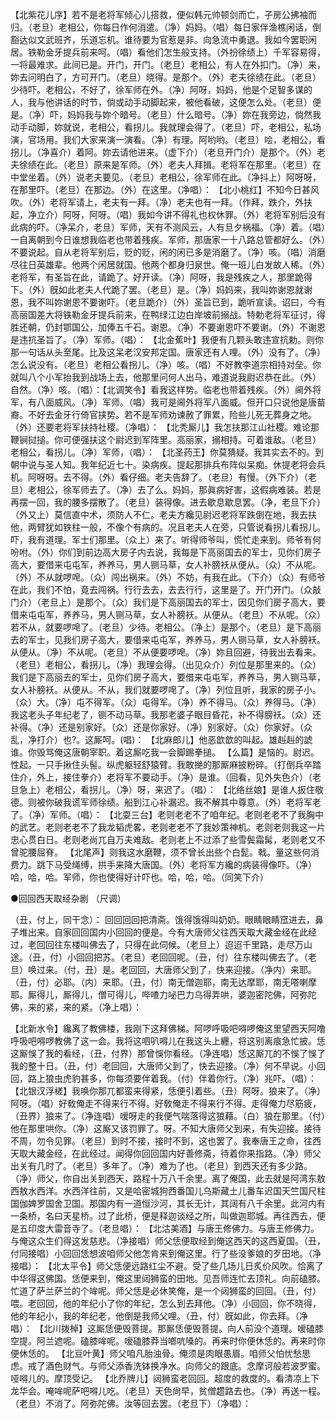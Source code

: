 <!-- { "loadSidebar": true } -->
【北紫花儿序】若不是老将军倾心儿搭救，便似韩元帅顿剑而亡，子房公拂袖而归。（老旦）老相公，你每日作何消遣。（净）妈妈。（唱）每日家伴渔樵闲话，倒豁达似文武班齐，乐道忘机。谁待要为官惹是非。向急流中勇退。我如今罢职闲居。铁勒金牙提兵前来呵。（唱）看他们怎生般支持。（外扮徐绩上）千军容易得，一将最难求。此间已是。开门，开门。（老旦）老相公，有人在外扣门。（净）来，妳去问明白了，方可开门。（老旦）晓得。是那个。（外）老夫徐绩在此。（老旦）少待吓。老相公，不好了，徐军师在外。（净）阿呀，妈妈，他是个足智多谋的人，我与他讲话的时节，倘或动手动脚起来，被他看破，这便怎么处。（老旦）便是。（净）吓，妈妈我与妳个暗号。（老旦）什么暗号。（净）妳在我旁边，倘然我动手动脚，妳就说，老相公，看拐儿。我就理会得了。（老旦）吓，老相公，私场演，官场用。我们大家来演一演看。（净）有理。阿哟哟。（老旦）哙，老相公，看拐儿。（净喜介）着阿。妳去请他进来。（虚下介）（老旦开门介）是那个。（外）老夫徐绩在此。（老旦）原来是军师。（外）老夫人拜揖。老将军在那里。（老旦）在中堂坐着。（外）说老夫要见。（老旦）老相公，徐军师在此。（净抖上）阿呀呀，在那里吓。（老旦）在那边。（外）在这里。（净唱）： 
【北小桃红】不知今日甚风吹。（外）老将军请上，老夫有一拜。（净）老夫也有一拜。（作拜，跌介，外扶起，净立介）阿呀，阿呀。（唱）我如今讲不得礼也权休罪。（外）老将军别后没有此病的吓。（净呆介，老旦）军师，天有不测风云，人有旦夕祸福。（净）着。（唱）一自离朝到今日谁想我临老也带着残疾。军师，那唐家一十八路总管都好么。（外）不要说起。自从老将军别后，贬的贬，闲的闲已多是消磨了。（净）咳。（唱）消磨尽往日英雄辈。他两个闲居就国。他两个都身归泉世。俺一班儿白发故人稀。（外）老将军，有圣旨在此，请跪了。好开读。（净）阿呀，我是残疾之人，那里跪得下。（外）旣如此老夫人代跪了罢。（老旦）是。（净）妈妈来，我叫妳谢恩就谢恩，我不叫妳谢恩不要谢吓。（老旦跪介）（外）圣旨已到，跪听宣读。诏曰，今有高丽国差大将铁勒金牙提兵前来，在鸭绿江边白岸坡前搦战。特勅老将军征讨，得胜还朝，仍封鄂国公，加俸五千石。谢恩。（净）不要谢恩吓不要谢。（外）不谢恩是违抗圣旨了。（净）军师。（唱）： 
【北金蕉叶】我便有几颗头敢违宣抗勅。则你那一句话从头至尾。比及这呆老汉安邦定国。唐家还有人哩。（外）没有了。（净）怎么说没有。（老旦）老相公看拐儿。（净）咳。（唱）不好教李道宗相持对垒。你就叫八个小军抬我到战场上去，他那里问何人出马，难道说我尉迟恭在此。（外）自然。（净）咳。（唱）：【北调笑令】看我这样势。临老也带着残疾。（外）阃外将军，有八面威风。（净）军师。（唱）我可是阃外将军八面威。但开口只说他是唐苗裔。不好去金牙行倚官挟势。若不是军师劝谏赦了罪累，险些儿死无葬身之地。（外）还要老将军扶持社稷。（净唱）： 
【北秃厮儿】我怎扶那江山社稷。难论那鞭锏挝搥。你可便强扶这个尉迟到军阵里。高丽家，搦相持。可着谁敌。（老旦）老相公，看拐儿。（净）军师，（唱）： 
【北圣药王】你莫猜疑。我其实去不的。到朝中说与圣人知。我年纪近七十。染病疾。提起那排兵布阵似呆痴。休提老将会兵机。阿呀呀。去不得。（外）看仔细。老夫告辞了。（老旦）有慢。（外下介）（老旦）老相公，徐军师去了。（净）去了么。妈妈，那眞病好害，这假病难装。若是再摆一回，我的腰多摆散了。（老旦）装得像。进去歇息歇息罢。（净，老旦下介）（外又上）莫信直中术，须防人不仁。老夫方纔见尉迟老将军跌倒在地，我去扶他，两臂犹如铁柱一般，不像个有病的。况且老夫人在旁，只管说看拐儿看拐儿。吓，我有道理。军士们那里。（众上）来了。听得师爷叫，慌忙走来到。师爷有何吩咐。（外）你们到前边高大房子内去说，我每是下高丽国去的军士，见你们房子高大，要借来屯屯军，养养马，男人铡马草，女人补膀袄从便从。（众）不从呢。（外）不从就啰唣。（众）闯出祸来。（外）不妨，有我在此。（下介）（众）有师爷在此，我们不怕，竟去闯祸。行行去去，去去行行，这里是了。开门开门。（众敲门介）（老旦上）是那个。（众）我们是下高丽国去的军士，因见你们房子高大，要借来屯屯军，养养马，男人铡马草，女人补膀袄。从便从。（老旦）不从呢。（众）若不从，就要啰唣了。（老旦）少待。老相公。（净上）是那个。（老旦）是下高丽去的军士，见我们房子高大，要借来屯屯军，养养马，男人铡马草，女人补膀袄。从便从。（净）不从呢。（老旦）不从便要啰唣。（净）妳且回避，待我出去看来。（老旦）老相公，看拐儿。（净）我理会得。（出见众介）列位是那里来的。（众）我们是下高丽去的军士，见你们房子高大，要借来屯屯军，养养马，男人铡马草，女人补膀袄。从便从。不从，我们就要啰唣了。（净）列位且听，我家的房子小。（众）大。（净）屯不得军。（众）屯得军。（净）养不得马。（众）养得马。（净）我这老头子年纪老了，铡不动马草。我那老婆子眼目昏花，补不得膀袄。（众）还补得。（净）还是别家好。（众）还是你家好。（净）别家好。（众）你家好。（众乱，净打介）也?。这厮呵。(唱)： 
【北麻郎儿】他恶歆歆的叫起。雄赳赳的諕谁。你毁骂俺这唐朝宰职。着这厮吃我一会脚踢拳搥。 
【么篇】是恼的。尉迟。性起。一只手揪住头髻。纵虎躯轻舒猿臂。我敢撧的那厮麻披粉碎。（打倒兵卒踏住介，外上，接住拳介）老将军不要动手。（净）是谁。（回看，见外失色介）（老旦急上）老相公，看拐儿。（净）呀，来迟了。（唱）： 
【北络丝娘】是谁人扳住敬德。则被你破我谎军师徐绩。船到江心补漏迟。我不解其中尊意。（外）老将军老了。（净）军师。（唱）： 
【北耍三台】老则老老不了咱年纪。老则老老不了我胸中的武艺。老则老老不了我龙韬虎畧，老则老老不了我妙策神机。老则老则我这一片忠心贯白日。老则老尚兀自万夫难敌。老则老上不过添了些雪鬓霜髯，老则老又不曾驼腰屈脊。 
【北尾声】则我这水磨鞭，须不曾长出些个白髭。戟。量这些何消费力。跳下马受绳缚，拱手来降大唐国。（外）老将军方纔的病装得像吓。（净）哈，哈，哈。军师，你也使得好计吓也。哈，哈，哈。（同笑下介） 




●回回西天取经杂剧 （尺调） 


（丑，付上，同干念）： 
回回回回把清斋。饿得饿得叫奶奶。眼睛眼睛窊进去，鼻子堆出来。自家回回国内小回回的便是。今有大唐师父往西天取大藏金经在此经过，老回回往东楼叫佛去了，只得在此伺候。（老旦上）迢迢千里路，走尽万山途。（丑，付）小回回把苏。（老旦）老回回呢。（丑，付）往东楼叫佛去了。（老旦）唤过来。（付，丑）是。老回回，大唐师父到了，快来迎接。（净内）来耶。（丑，付）必耶。（内）来耶。（丑，付）南无僧迦耶，南无达摩耶，南无嗒喇摩耶。厮得儿，厮得儿，僧可得儿，哔喳力咇巴力乌得弄哄，婆迦密陀佛，阿弥陀佛，来的紧，来的紧。（净上唱）： 

【北新水令】纔离了教佛楼，我刚下这拜佛梯。阿啰呼吸吧嘚啰俺这里望西天阿噜呼吸吧嘚啰教佛了这一会。我将这呬叭嘚儿在我这头上纒，将这别离痕急忙披。恁这厮悞了我的看经，（丑，付界）那曾悞你看经。（净连唱）恁这厮兀的不悞了悞了我的整十日。（丑，付）老回回，大唐师父到了，快去迎接。（净）何不早说。小回回，路上狼虫虎豹甚多，你每须要伴着我。（付）伴着你行。（净）兆吓。（唱）： 
【北银汉浮槎】我唤你那兀都蛮来得紧，恁便引着些。（丑）阿呀。狼来了。（净）阿呀。（唱）好敎俺走不得来行不得。好敎俺走不得来行不得。走得俺力尽筋疲， （丑界）狼来了。（净连唱）嗳呀走的我便气喘落得这狼藉。（白）狼在那里。（付）他在那里哄你。（净）这厮又该罚罪了。呀。不知大唐师父到来，有失迎接。接待不周，勿令见罪。（老旦）到时不接，接时不到，这也罢了。我奉唐王之命，往西天取大藏金经，在此经过。闻得你回回国内好善修斋，待着你来指路。（净）师父出关有几时了。（老旦）多年了。（净）难为了也。（老旦）到西天还有多少路。（净）师父，你自出关到西天，路程十万八千余里。离了俺国，此去就是阿湾东敖西敖水西洋。水西洋往前，又是哈密城狗西番国儿乌斯藏土儿番车迟国天竺国尺柱国伽婢罗国舍卫国。那国内有一道恒沙河，其长无计，其阔有八千余里。此河内有一条桥，名曰天星桥。过了此桥，便是释迦谈经之所，叫做迦耶城。再往西去，便是五印度大雷音寺了。（老旦唱）： 
【北沽美酒】与唐王修佛力。与唐王修佛力。与俺这众生们得这发慈悲。（净接唱）师父恁便取经到俺这西天的这西夏国。（丑，付同接唱）小回回恁想波咱师父他怎肯来到俺这里。行了些没爹娘的歹田地。（净接唱）： 
【北太平令】师父恁便远路红尘不避。受了些几场儿日炙价风吹。恰离了中华得这佛国。恁便来到，俺这里闼狮蛮的田地。见吾师连忙去顶礼。向前磕膝。忙道了萨兰萨兰的个哞呢。师父恁是必休笑俺，是一个闼狮蛮的回回。（丑，付）喂。老回回，他的年纪小了你的年纪，怎么到去拜他。（净）小回回，你不晓得，他的年纪小，我的年纪老，他倒是我师父哩。（丑，付）旣如此，你去拜。（净唱）： 
【北川拨棹】这厮恁便毁菩提。那厮恁便毁菩提。向人前没个道理。嗳磕膝空提。阿兰遮呢。磕膝哞呢。嗳磕膝莽当啷吭嗓的。再来时你便休恁的。再来时你便休恁的。 
【北豆叶黄】师父咱凡胎浊骨。俺须是肉眼愚眉。咱师父怕忧愁思虑。戒了酒色财气。与师父添香洗钵换净水。向师父的跟底。念摩诃般若波罗蜜。哑嘚儿的。摩顶受记。 
【北乔牌儿】闼狮蛮老回回。超度的救度的。看清凉上下龙华会。唵哞呢萨吧嘚儿吃。（老旦）天色尙早，贫僧趱路去也。（净）再送一程。（老旦）不消了。阿弥陀佛。汝等回去罢。（老旦下）（净唱）： 

